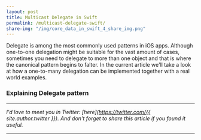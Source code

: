 ```yaml
---
layout: post
title: Multicast Delegate in Swift
permalink: /multicast-delegate-swift/
share-img: "/img/core_data_in_swift_4_share_img.png"
---
```


Delegate is among the most commonly used patterns in iOS apps. Although one-to-one delegation might be suitable for the vast amount of cases, sometimes you need to 
delegate to more than one object and that is where the canonical pattern begins to falter. In the current article we'll take a look at how a one-to-many delegation can be implemented together with a real world examples.

### Explaining Delegate pattern



---

*I'd love to meet you in Twitter: [here](https://twitter.com/{{ site.author.twitter }}). And don't forget to share this article if you found it useful.*

---

[private-concurrency-type]: https://developer.apple.com/documentation/coredata/nsmanagedobjectcontextconcurrencytype/1506495-privatequeueconcurrencytype
[fetch-request-docs]: https://developer.apple.com/documentation/coredata/nsfetchrequest
[fetching-managed-objects-article]: https://developer.apple.com/library/content/documentation/DataManagement/Conceptual/CoreDataSnippets/Articles/fetching.html
[managed-object-context-docs]: https://developer.apple.com/documentation/coredata/nsmanagedobjectcontext
[sample-project]: https://github.com/V8tr/CoreData_in_Swift4_Article